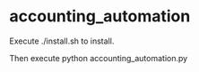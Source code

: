 # accounting_automation
Execute
./install.sh
to install.

Then execute
python accounting_automation.py